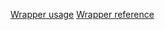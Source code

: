 
[Wrapper usage](https://docs.oracle.com/javase/7/docs/api/java/sql/class-use/Wrapper.html)
[Wrapper reference](https://docs.oracle.com/javase/6/docs/api/java/sql/Wrapper.html)
